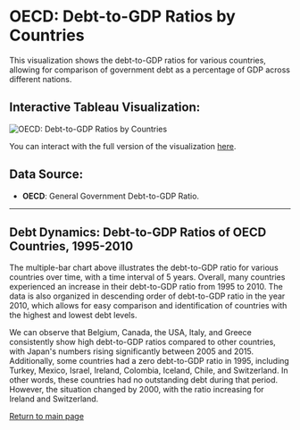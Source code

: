 # OECD: Debt-to-GDP Ratios by Countries

This visualization shows the debt-to-GDP ratios for various countries, allowing for comparison of government debt as a percentage of GDP across different nations.

## Interactive Tableau Visualization:

![OECD: Debt-to-GDP Ratios by Countries](https://public.tableau.com/static/images/Bo/Book2_17259308853140/Sheet1/1.png)

You can interact with the full version of the visualization [here](https://public.tableau.com/views/Book2_17259308853140/Sheet1?:language=en-US&publish=yes&:sid=&:redirect=auth&:display_count=n&:origin=viz_share_link).

## Data Source:
- **OECD**: General Government Debt-to-GDP Ratio.

---

## Debt Dynamics: Debt-to-GDP Ratios of OECD Countries, 1995-2010

The multiple-bar chart above illustrates the debt-to-GDP ratio for various countries over time, with a time interval of 5 years. Overall, many countries experienced an increase in their debt-to-GDP ratio from 1995 to 2010. The data is also organized in descending order of debt-to-GDP ratio in the year 2010, which allows for easy comparison and identification of countries with the highest and lowest debt levels.

We can observe that Belgium, Canada, the USA, Italy, and Greece consistently show high debt-to-GDP ratios compared to other countries, with Japan's numbers rising significantly between 2005 and 2015. Additionally, some countries had a zero debt-to-GDP ratio in 1995, including Turkey, Mexico, Israel, Ireland, Colombia, Iceland, Chile, and Switzerland. In other words, these countries had no outstanding debt during that period. However, the situation changed by 2000, with the ratio increasing for Ireland and Switzerland. 

[Return to main page](README.md)
